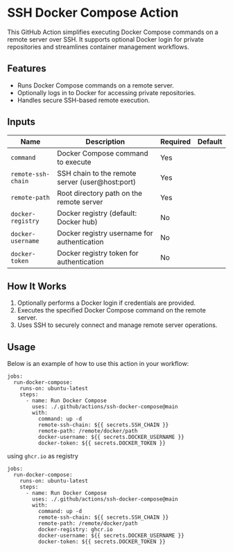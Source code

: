 # SSH Docker Compose Action

This GitHub Action simplifies executing Docker Compose commands on a remote server over SSH. It supports optional Docker login for private repositories and streamlines container management workflows.

## Features

- Runs Docker Compose commands on a remote server.
- Optionally logs in to Docker for accessing private repositories.
- Handles secure SSH-based remote execution.

## Inputs

| Name               | Description                                     | Required | Default |
|--------------------|-------------------------------------------------|----------|---------|
| `command`          | Docker Compose command to execute               | Yes      |         |
| `remote-ssh-chain` | SSH chain to the remote server (user@host:port) | Yes      |         |
| `remote-path`      | Root directory path on the remote server        | Yes      |         |
| `docker-registry`  | Docker registry (default: Docker hub)           | No       |         |
| `docker-username`  | Docker registry username for authentication     | No       |         |
| `docker-token`     | Docker registry token for authentication        | No       |         |

## How It Works

1. Optionally performs a Docker login if credentials are provided.
2. Executes the specified Docker Compose command on the remote server.
3. Uses SSH to securely connect and manage remote server operations.

## Usage

Below is an example of how to use this action in your workflow:

```
jobs:
  run-docker-compose:
    runs-on: ubuntu-latest
    steps:
      - name: Run Docker Compose
        uses: ./.github/actions/ssh-docker-compose@main
        with:
          command: up -d
          remote-ssh-chain: ${{ secrets.SSH_CHAIN }}
          remote-path: /remote/docker/path
          docker-username: ${{ secrets.DOCKER_USERNAME }}
          docker-token: ${{ secrets.DOCKER_TOKEN }}
```
using `ghcr.io` as registry
```
jobs:
  run-docker-compose:
    runs-on: ubuntu-latest
    steps:
      - name: Run Docker Compose
        uses: ./.github/actions/ssh-docker-compose@main
        with:
          command: up -d
          remote-ssh-chain: ${{ secrets.SSH_CHAIN }}
          remote-path: /remote/docker/path
          docker-registry: ghcr.io          
          docker-username: ${{ secrets.DOCKER_USERNAME }}
          docker-token: ${{ secrets.DOCKER_TOKEN }}
```
